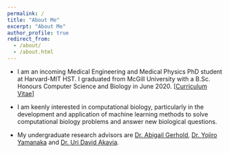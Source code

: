 ```yaml
---
permalink: /
title: "About Me"
excerpt: "About Me"
author_profile: true
redirect_from:
  - /about/
  - /about.html
---
```


* I am an incoming Medical Engineering and Medical Physics PhD student at Harvard-MIT HST. I graduated from McGill University with a B.Sc. Honours Computer Science and Biology in June 2020. 
 [[Curriculum Vitae](http://yifnzhao.github.io./files/yifanzhao_cv.pdf)]

* I am keenly interested in computational biology, particularly in the development and application of machine learning methods to solve computational biology problems and answer new biological questions.

* My undergraduate research advisors are [Dr. Abigail Gerhold](https://www.gerholdlab.net/people), [Dr. Yojiro Yamanaka](https://mcgillgcrc.com/research/members/yamanaka) and [Dr. Uri David Akavia](https://www.mcgill.ca/biochemistry/about-us/department/faculty-members/uri-david-akavia).

